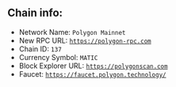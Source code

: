 ## Chain info:

- Network Name: `Polygon Mainnet`
- New RPC URL: [`https://polygon-rpc.com`](https://polygon-rpc.com)
- Chain ID: `137`
- Currency Symbol: `MATIC`
- Block Explorer URL: [`https://polygonscan.com`](https://polygonscan.com)
- Faucet: [`https://faucet.polygon.technology/`](https://faucet.polygon.technology/)
